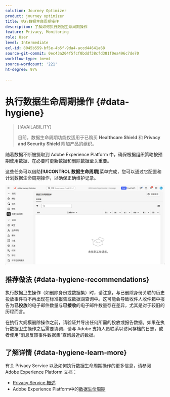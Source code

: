 ```yaml
---
solution: Journey Optimizer
product: journey optimizer
title: 执行数据生命周期操作
description: 了解如何执行数据生命周期操作
feature: Privacy, Monitoring
role: User
level: Intermediate
exl-id: 8045b559-bf5e-4b5f-9da4-accd44641a68
source-git-commit: 0ec43a204f5fcf0bddf38cfd381f0ea496c7de70
workflow-type: tm+mt
source-wordcount: '221'
ht-degree: 97%

---
```


# 执行数据生命周期操作 {#data-hygiene}

>[!AVAILABILITY]
>
>目前，数据生命周期功能仅适用于已购买 **Healthcare Shield** 和 **Privacy and Security Shield** 附加产品的组织。

随着数据不断被摄取到 Adobe Experience Platform 中，确保根据组织策略按预期使用数据、在必要时更新数据和删除数据至关重要。

这些任务可以借助&#x200B;**[!UICONTROL 数据生命周期]**&#x200B;菜单完成，您可以通过它配置和计划数据生命周期操作，以确保正确维护记录。

![](assets/data-hygiene.png)


## 推荐做法 {#data-hygiene-recommendations}

执行数据卫生操作（如删除身份或数据集）时，请注意，与已删除身份关联的历史投放事件将不再出现在标准报告或数据湖查询中。这可能会导致收件人收件箱中报告为&#x200B;**已投放**&#x200B;的电子邮件数量与&#x200B;**已接收**&#x200B;的电子邮件数量存在差异，尤其是对于较旧的历程而言。

在执行大规模删除操作之前，请验证并导出任何所需的投放或报告数据。如果在执行数据卫生操作之后需要协调，请与 Adobe 支持人员联系以访问存档的日志，或者使用“消息反馈事件数据集”查询最近的数据。

## 了解详情 {#data-hygiene-learn-more}

有关 Privacy Service 以及如何执行数据生命周期操作的更多信息，请参阅 Adobe Experience Platform 文档：

* [Privacy Service 概述](https://experienceleague.adobe.com/docs/experience-platform/privacy/home.html?lang=zh-Hans)
* Adobe Experience Platform中的[数据生命周期](https://experienceleague.adobe.com/docs/experience-platform/hygiene/home.html?lang=zh-Hans)

